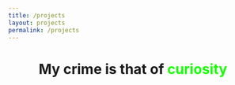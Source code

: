 ```yaml
---
title: /projects
layout: projects
permalink: /projects
---
```


# <center>My crime is that of <span style="color: #17ff00;">curiosity</span></center>

